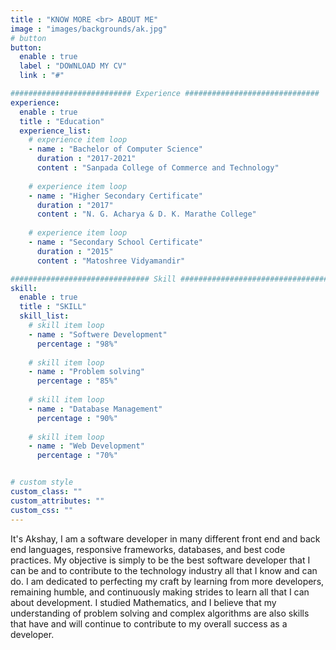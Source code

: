 ```yaml
---
title : "KNOW MORE <br> ABOUT ME"
image : "images/backgrounds/ak.jpg"
# button
button:
  enable : true
  label : "DOWNLOAD MY CV"
  link : "#"

########################### Experience ##############################
experience:
  enable : true
  title : "Education"
  experience_list:
    # experience item loop
    - name : "Bachelor of Computer Science"
      duration : "2017-2021"
      content : "Sanpada College of Commerce and Technology"
      
    # experience item loop
    - name : "Higher Secondary Certificate"
      duration : "2017"
      content : "N. G. Acharya & D. K. Marathe College"
      
    # experience item loop
    - name : "Secondary School Certificate"
      duration : "2015"
      content : "Matoshree Vidyamandir"

############################### Skill #################################
skill:
  enable : true
  title : "SKILL"
  skill_list:
    # skill item loop
    - name : "Softwere Development"
      percentage : "98%"
      
    # skill item loop
    - name : "Problem solving"
      percentage : "85%"
      
    # skill item loop
    - name : "Database Management"
      percentage : "90%"
      
    # skill item loop
    - name : "Web Development"
      percentage : "70%"


# custom style
custom_class: "" 
custom_attributes: "" 
custom_css: ""
---
```


It's Akshay, I am a software developer in many different front end and back end languages, responsive frameworks, databases, and best code practices. My objective is simply to be the best software developer that I can be and to contribute to the technology industry all that I know and can do. I am dedicated to perfecting my craft by learning from more developers, remaining humble, and continuously making strides to learn all that I can about development. I studied Mathematics, and I believe that my understanding of problem solving and complex algorithms are also skills that have and will continue to contribute to my overall success as a developer.